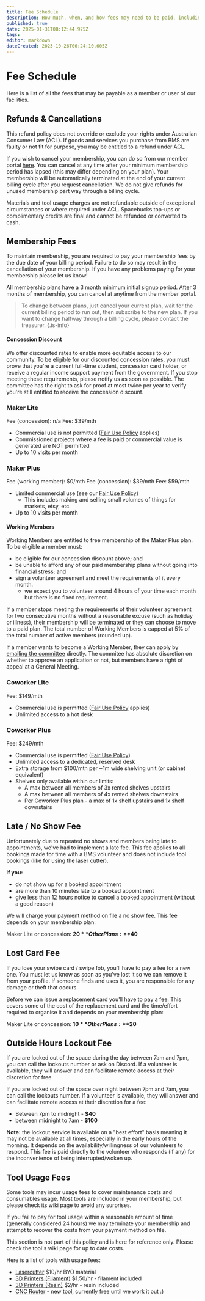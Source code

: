 ```yaml
---
title: Fee Schedule
description: How much, when, and how fees may need to be paid, including membership and other fees.
published: true
date: 2025-01-31T08:12:44.975Z
tags: 
editor: markdown
dateCreated: 2023-10-26T06:24:10.605Z
---
```


# Fee Schedule
Here is a list of all the fees that may be payable as a member or user of our facilities.

## Refunds & Cancellations
This refund policy does not override or exclude your rights under Australian Consumer Law (ACL). If goods and services you purchase from BMS are faulty or not fit for purpose, you may be entitled to a refund under ACL.

If you wish to cancel your membership, you can do so from our member portal [here](https://portal.brisbanemaker.space). You can cancel at any time after your minimum membership period has lapsed (this may differ depending on your plan). Your membership will be automatically terminated at the end of your current billing cycle after you request cancellation. We do not give refunds for unused membership part way through a billing cycle.

Materials and tool usage charges are not refundable outside of exceptional circumstances or where required under ACL. Spacebucks top-ups or complimentary credits are final and cannot be refunded or converted to cash.

## Membership Fees
To maintain membership, you are required to pay your membership fees by the due date of your billing period. Failure to do so may result in the cancellation of your membership. If you have any problems paying for your membership please let us know!

All membership plans have a 3 month minimum initial signup period. After 3 months of membership, you can cancel at anytime from the member portal.

> To change between plans, just cancel your current plan, wait for the current billing period to run out, then subscribe to the new plan. If you want to change halfway through a billing cycle, please contact the treasurer.
{.is-info}


#### Concession Discount

We offer discounted rates to enable more equitable access to our community. To be eligible for our discounted concession rates, you must prove that you're a current full-time student, concession card holder, or receive a regular income support payment from the government. If you stop meeting these requirements, please notify us as soon as possible. The committee has the right to ask for proof at most twice per year to verify you're still entitled to receive the concession discount.

### Maker Lite
Fee (concession): n/a
Fee: $39/mth

* Commercial use is not permitted ([Fair Use Policy](/policies/fair-use) applies)
* Commissioned projects where a fee is paid or commercial value is generated are NOT permitted
* Up to 10 visits per month

### Maker Plus
Fee (working member): $0/mth
Fee (concession): $39/mth
Fee: $59/mth

* Limited commercial use (see our [Fair Use Policy](/policies/fair-use))
  * This includes making and selling small volumes of things for markets, etsy, etc.
* Up to 10 visits per month

#### Working Members
Working Members are entitled to free membership of the Maker Plus plan. To be eligible a member must:
* be eligible for our concession discount above; and
* be unable to afford any of our paid membership plans without going into financial stress; and
* sign a volunteer agreement and meet the requirements of it every month.
  * we expect you to volunteer around 4 hours of your time each month but there is no fixed requirement.

If a member stops meeting the requirements of their volunteer agreement for two consecutive months without a reasonable excuse (such as holiday or illness), their membership will be terminated or they can choose to move to a paid plan. The total number of Working Members is capped at 5% of the total number of active members (rounded up).

If a member wants to become a Working Member, they can apply by [emailing the committee](mailto:committee@brisbanemaker.space) directly. The commitee has absolute discretion on whether to approve an application or not, but members have a right of appeal at a General Meeting.

### Coworker Lite
Fee: $149/mth

* Commercial use is permitted ([Fair Use Policy](/policies/fair-use) applies)
* Unlimited access to a hot desk

### Coworker Plus
Fee: $249/mth

* Commercial use is permitted ([Fair Use Policy](/policies/fair-use))
* Unlimited access to a dedicated, reserved desk
* Extra storage from $100/mth per ~1m wide shelving unit (or cabinet equivalent)
* Shelves only available within our limits:
  * A max between all members of 3x rented shelves upstairs
  * A max between all members of 4x rented shelves downstairs
  * Per Coworker Plus plan - a max of 1x shelf upstairs and 1x shelf downstairs

## Late / No Show Fee
Unfortunately due to repeated no shows and members being late to appointments, we've had to implement a late fee. This fee applies to all bookings made for time with a BMS volunteer and does not include tool bookings (like for using the laser cutter).

**If you:**
* do not show up for a booked appointment
* are more than 10 minutes late to a booked appointment
* give less than 12 hours notice to cancel a booked appointment (without a good reason)

We will charge your payment method on file a no show fee. This fee depends on your membership plan:

Maker Lite or concession: **$20**
Other Plans: **$40**

## Lost Card Fee
If you lose your swipe card / swipe fob, you'll have to pay a fee for a new one. You must let us know as soon as you've lost it so we can remove it from your profile. If someone finds and uses it, you are responsible for any damage or theft that occurs.

Before we can issue a replacement card you'll have to pay a fee. This covers some of the cost of the replacement card and the time/effort required to organise it and depends on your membership plan:

Maker Lite or concession: **$10**
Other Plans: **$20**

## Outside Hours Lockout Fee
If you are locked out of the space during the day between 7am and 7pm, you can call the lockouts number or ask on Discord. If a volunteer is available, they will answer and can facilitate remote access at their discretion for free.

If you are locked out of the space over night between 7pm and 7am, you can call the lockouts number. If a volunteer is available, they will answer and can facilitate remote access at their discretion for a fee:

* Between 7pm to midnight - **$40**
* between midnight to 7am - **$100**

**Note:** the lockout service is available on a "best effort" basis meaning it may not be available at all times, especially in the early hours of the morning. It depends on the availability/willingness of our volunteers to respond. This fee is paid directly to the volunteer who responds (if any) for the inconvenience of being interrupted/woken up.


## Tool Usage Fees
Some tools may incur usage fees to cover maintenance costs and consumables usage. Most tools are included in your membership, but please check its wiki page to avoid any surprises.

If you fail to pay for tool usage within a reasonable amount of time (generally considered 24 hours) we may terminate your membership and attempt to recover the costs from your payment method on file.

This section is not part of this policy and is here for reference only. Please check the tool's wiki page for up to date costs.

Here is a list of tools with usage fees:
* [Lasercutter](/tools/digifab/lasercutter) $10/hr BYO material
* [3D Printers (Filament)](/tools/digifab/a1-mini) $1.50/hr - filament included
* [3D Printers (Resin)](/tools/digifab/elegoomars2pro) $2/hr - resin included
* [CNC Router](/tools/digifab/cncrouter) - new tool, currently free until we work it out :)
